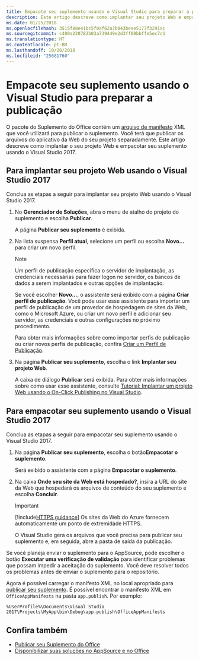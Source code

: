 ```yaml
---
title: Empacote seu suplemento usando o Visual Studio para preparar a publicação | Microsoft Docs
description: Este artigo descreve como implantar seu projeto Web e empacotar seu suplemento usando o Visual Studio 2017.
ms.date: 01/25/2018
ms.openlocfilehash: 3515f88e41bc5f0af62a3b043beae5177f3291ac
ms.sourcegitcommit: c400a220783b03a739449e2d3ff00bbffe5ec7c1
ms.translationtype: HT
ms.contentlocale: pt-BR
ms.lasthandoff: 10/20/2018
ms.locfileid: "25681760"
---
```

# <a name="package-your-add-in-using-visual-studio-to-prepare-for-publishing"></a>Empacote seu suplemento usando o Visual Studio para preparar a publicação

O pacote do Suplemento do Office contém um [arquivo de manifesto](../develop/add-in-manifests.md) XML que você utilizará para publicar o suplemento. Você terá que publicar os arquivos do aplicativo da Web do seu projeto separadamente. Este artigo descreve como implantar o seu projeto Web e empacotar seu suplemento usando o Visual Studio 2017.

## <a name="to-deploy-your-web-project-using-visual-studio-2017"></a>Para implantar seu projeto Web usando o Visual Studio 2017

Conclua as etapas a seguir para implantar seu projeto Web usando o Visual Studio 2017.

1. No **Gerenciador de Soluções**, abra o menu de atalho do projeto do suplemento e escolha **Publicar**.
    
    A página **Publicar seu suplemento** é exibida.
    
2. Na lista suspensa **Perfil atual**, selecione um perfil ou escolha **Novo...** para criar um novo perfil.
    
    > [!NOTE]
    > Um perfil de publicação especifica o servidor de implantação, as credenciais necessárias para fazer logon no servidor, os bancos de dados a serem implantados e outras opções de implantação.

    Se você escolher **Novo...**, o assistente será exibido com a página **Criar perfil de publicação**. Você pode usar esse assistente para importar um perfil de publicação de um provedor de hospedagem de sites da Web, como o Microsoft Azure, ou criar um novo perfil e adicionar seu servidor, as credenciais e outras configurações no próximo procedimento.
    
    Para obter mais informações sobre como importar perfis de publicação ou criar novos perfis de publicação, confira [Criar um Perfil de Publicação](https://msdn.microsoft.com/library/dd465337.aspx#creating_a_profile).
    
3. Na página **Publicar seu suplemento**, escolha o link **Implantar seu projeto Web**.
    
    A caixa de diálogo  **Publicar** será exibida. Para obter mais informações sobre como usar esse assistente, consulte [Tutorial: Implantar um projeto Web usando o On-Click Publishing no Visual Studio](https://msdn.microsoft.com/library/dd465337.aspx).
    

## <a name="to-package-your-add-in-using-visual-studio-2017"></a>Para empacotar seu suplemento usando o Visual Studio 2017

Conclua as etapas a seguir para empacotar seu suplemento usando o Visual Studio 2017.

1. Na página **Publicar seu suplemento**, escolha o botão**Empacotar o suplemento**.
    
    Será exibido o assistente com a página **Empacotar o suplemento**.
    
2. Na caixa  **Onde seu site da Web está hospedado?**, insira a URL do site da Web que hospedará os arquivos de conteúdo do seu suplemento e escolha **Concluir**.
    
    > [!IMPORTANT]
    > [!include[HTTPS guidance](../includes/https-guidance.md)] Os sites da Web do Azure fornecem automaticamente um ponto de extremidade HTTPS.

    O Visual Studio gera os arquivos que você precisa para publicar seu suplemento e, em seguida, abre a pasta de saída da publicação.
    
Se você planeja enviar o suplemento para o AppSource, pode escolher o botão **Executar uma verificação de validação** para identificar problemas que possam impedir a aceitação do suplemento. Você deve resolver todos os problemas antes de enviar o suplemento para o repositório.

Agora é possível carregar o manifesto XML no local apropriado para [publicar seu suplemento](../publish/publish.md). É possível encontrar o manifesto XML em `OfficeAppManifests` na pasta `app.publish`. Por exemplo:

 `%UserProfile%\Documents\Visual Studio 2017\Projects\MyApp\bin\Debug\app.publish\OfficeAppManifests`


## <a name="see-also"></a>Confira também

- [Publicar seu Suplemento do Office](../publish/publish.md)
- [Disponibilizar suas soluções no AppSource e no Office](https://docs.microsoft.com/office/dev/store/submit-to-the-office-store)
    
